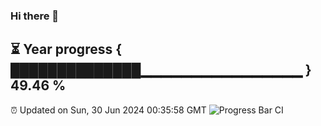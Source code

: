 ### Hi there 👋
⏳ Year progress { ██████████████▁▁▁▁▁▁▁▁▁▁▁▁▁▁▁▁ } 49.46 %
---
⏰ Updated on Sun, 30 Jun 2024 00:35:58 GMT
![Progress Bar CI](https://github.com/Moyi321/Moyi321/workflows/Progress%20Bar%20CI/badge.svg)
